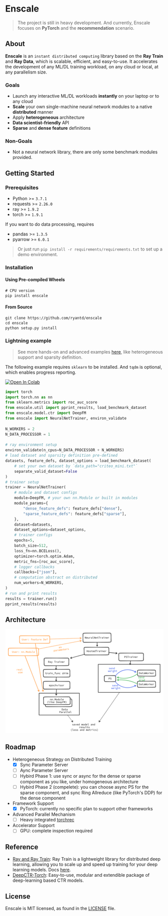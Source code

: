 # Enscale

> The project is still in heavy development. And currently, Enscale focuses on **PyTorch** and the **recommendation** scenario.

## About
**Enscale** is an `instant distributed computing` library based on the **Ray Train** and **Ray Data**, which is scalable, efficient, and easy-to-use. It accelerates the development of any ML/DL training workload, on any cloud or local, at any parallelism size.

### Goals
- Launch any interactive ML/DL workloads **instantly** on your laptop or to any cloud
- **Scale** your own single-machine neural network modules to a native **distributed** manner
- Apply **heterogeneous** architecture
- **Data scientist-friendly** API
- **Sparse** and **dense feature** definitions

### Non-Goals
- Not a neural network library, there are only some benchmark modules provided.

## Getting Started
### Prerequisites
- Python >= `3.7.1`
- requests >= `2.26.0`
- ray >= `1.9.2`
- torch >= `1.9.1`

If you want to do data processing, requires
- pandas >= `1.3.5`
- pyarrow >= `6.0.1`

> Or just run `pip install -r requirements/requirements.txt` to set up a demo environment.

### Installation

#### Using Pre-compiled Wheels
```shell
# CPU version
pip install enscale
```

#### From Source
```shell
git clone https://github.com/ryantd/enscale
cd enscale
python setup.py install
```

### Lightning example

> See more hands-on and advanced examples [here](examples/readme.md), like heterogeneous support and sparsity definition.

The following example requires `sklearn` to be installed. And `tqdm` is optional, which enables progress reporting.

[![Open In Colab](https://colab.research.google.com/assets/colab-badge.svg)](https://colab.research.google.com/drive/1mtDacq6Yty4k5tz_6iVA-lk83YnD46S3?usp=sharing)

```python
import torch
import torch.nn as nn
from sklearn.metrics import roc_auc_score
from enscale.util import pprint_results, load_benchmark_dataset
from enscale.model.ctr import DeepFM
from enscale import NeuralNetTrainer, environ_validate

N_WORKERS = 2
N_DATA_PROCESSOR = 1

# ray environment setup
environ_validate(n_cpus=N_DATA_PROCESSOR + N_WORKERS)
# load dataset and sparsity definition pre-defined
datasets, feature_defs, dataset_options = load_benchmark_dataset(
    # set your own dataset by `data_path="criteo_mini.txt"`
    separate_valid_dataset=False
)
# trainer setup
trainer = NeuralNetTrainer(
    # module and dataset configs
    module=DeepFM, # your own nn.Module or built in modules
    module_params={
        "dense_feature_defs": feature_defs["dense"],
        "sparse_feature_defs": feature_defs["sparse"],
    },
    dataset=datasets,
    dataset_options=dataset_options,
    # trainer configs
    epochs=5,
    batch_size=512,
    loss_fn=nn.BCELoss(),
    optimizer=torch.optim.Adam,
    metric_fns=[roc_auc_score],
    # logger callbacks
    callbacks=["json"],
    # computation abstract on distributed
    num_workers=N_WORKERS,
)
# run and print results
results = trainer.run()
pprint_results(results)
```

## Architecture

![arch](docs/images/arch.png)

## Roadmap

- Heterogeneous Strategy on Distributed Training
  - [x] Sync Parameter Server
  - [ ] Aync Parameter Server
  - [ ] Hybird Phase 1: use sync or async for the dense or sparse component as you like, under homogeneous architecture
  - [ ] Hybird Phase 2 (compelete): you can choose async PS for the sparse component, and sync Ring Allreduce (like PyTorch's DDP) for the dense component
- Framework Support
  - [x] PyTorch: currently no specific plan to support other frameworks
- Advanced Parallel Mechanism
  - [ ] Heavy integrated [torchrec](https://github.com/pytorch/torchrec)
- Accelerator Support
  - [ ] GPU: complete inspection required

## Reference
- [Ray and Ray Train](https://github.com/ray-project/ray): Ray Train is a lightweight library for distributed deep learning, allowing you to scale up and speed up training for your deep learning models. Docs [here](https://docs.ray.io/en/master/train/train.html).
- [DeepCTR-Torch](https://github.com/shenweichen/DeepCTR-Torch): Easy-to-use, modular and extendible package of deep-learning based CTR models.

## License
Enscale is MIT licensed, as found in the [LICENSE](LICENSE) file.
